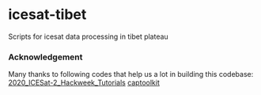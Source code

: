 # icesat-tibet
Scripts for icesat data processing in tibet plateau

### Acknowledgement
Many thanks to following codes that help us a lot in building this codebase:
[2020_ICESat-2_Hackweek_Tutorials](https://github.com/ICESAT-2HackWeek/2020_ICESat-2_Hackweek_Tutorials)
[captoolkit](https://github.com/fspaolo/captoolkit)